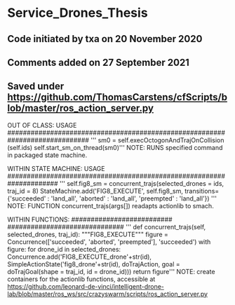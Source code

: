 # Service_Drones_Thesis

## Code initiated by txa on 20 November 2020
## Comments added on 27 September 2021
## Saved under https://github.com/ThomasCarstens/cfScripts/blob/master/ros_action_server.py

 OUT OF CLASS: USAGE #############################################################################
''' sm0 = self.execOctogonAndTrajOnCollision (self.ids)
 self.start_sm_on_thread(sm0)'''
 NOTE: RUNS specified command in packaged state machine.

 WITHIN STATE MACHINE: USAGE #####################################################################
 '''
 self.fig8_sm = concurrent_trajs(selected_drones = ids, traj_id = 8)
 StateMachine.add('FIG8_EXECUTE', self.fig8_sm, transitions={'succeeded' : 'land_all', 
                                                             'aborted' : 'land_all', 
                                                         'preempted' : 'land_all'}) '''
 NOTE: FUNCTION concurrent_trajs(args[]) readapts actionlib to smach.

 WITHIN FUNCTIONS:                      ########################## ##############################
    '''
 def concurrent_trajs(self, selected_drones, traj_id):
     """FIG8_EXECUTE""" 
     figure = Concurrence(['succeeded', 'aborted', 'preempted'], 'succeeded')
     with figure:
         for drone_id in selected_drones:
             Concurrence.add('FIG8_EXECUTE_drone'+str(id),
             SimpleActionState('fig8_drone'+str(id),
                             doTrajAction, goal = doTrajGoal(shape = traj_id, id = drone_id)))
     return figure'''
 NOTE: create containers for the actionlib functions, accessible at 
 https://github.com/leonard-de-vinci/intelligent-drone-lab/blob/master/ros_ws/src/crazyswarm/scripts/ros_action_server.py